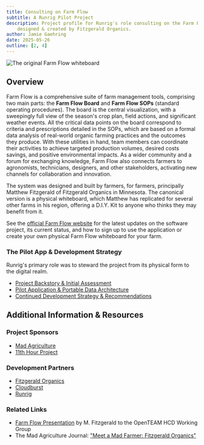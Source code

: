 ```yaml
---
title: Consulting on Farm Flow
subtitle: A Runrig Pilot Project
description: Project profile for Runrig's role consulting on the Farm Flow app
    designed & created by Fitzgerald Organics.
author: Jamie Gaehring
date: 2025-05-26
outline: [2, 4]
---
```


![](/whiteboard_2024-06-09-a.jpg "The original Farm Flow whiteboard")

## Overview
Farm Flow is a comprehensive suite of farm management tools, comprising two main
parts: the __Farm Flow Board__ and __Farm Flow SOPs__ (standard operating
procedures). The board is the central visualization, with a sweepingly full view
of the season's crop plan, field actions, and significant weather events. All
the critical data points on the board correspond to criteria and prescriptions
detailed in the SOPs, which are based on a formal data analysis of real-world
organic farming practices and the outcomes they produce. With these utilities in
hand, team members can coordinate their activities to achieve targeted
production volumes, desired costs savings, and positive environmental impacts.
As a wider community and a forum for exchanging knowledge, Farm Flow also
connects farmers to agronomists, technicians, designers, and other stakeholders,
activating new channels for collaboration and innovation.

The system was designed and built by farmers, for farmers, principally Matthew
Fitzgerald of Fitzgerald Organics in Minnesota. The canonical version is a
physical whiteboard, which Matthew has replicated for several other farms in his
region, offering a D.I.Y. Kit to anyone who thinks they may benefit from it.

See the [official Farm Flow website] for the latest updates on the software
project, its current status, and how to sign up to use the application or create
your own physical Farm Flow whiteboard for your farm.

[official Farm Flow website]: https://www.tryfarmflow.com/

### The Pilot App & Development Strategy
Runrig's primary role was to steward the project from its physical form to the
digital realm.

- [Project Backstory & Initial Assessment]
- [Pilot Application & Portable Data Architecture]
- [Continued Development Strategy & Recommendations]


[Project Backstory & Initial Assessment]: /posts/farm-flow-backstory
[Pilot Application & Portable Data Architecture]: /posts/farm-flow-pilot
[Continued Development Strategy & Recommendations]: /posts/farm-flow-strategy

## Additional Information & Resources
### Project Sponsors
- [Mad Agriculture]
- [11th Hour Project]

[Mad Agriculture]: https://madagriculture.org/journal/meet-a-mad-farmer-fitzgerald-organics
[11th Hour Project]: https://11thhourproject.org/

### Development Partners
- [Fitzgerald Organics]
- [Cloudburst]
- [Runrig]

[Fitzgerald Organics]: https://www.fitzgeraldorganics.net/
[Cloudburst]: https://www.cloudburststudio.com/
[Runrig]: https://www.runrig.org/

### Related Links
- [Farm Flow Presentation] by M. Fitzgerald to the OpenTEAM HCD Working Group
- The Mad Agriculture Journal: ["Meet a Mad Farmer: Fitzgerald Organics"]

[Farm Flow Presentation]: https://share.mayfirst.org/s/Bj5FknFttsib2LD
["Meet a Mad Farmer: Fitzgerald Organics"]: https://madagriculture.org/journal/meet-a-mad-farmer-fitzgerald-organics
